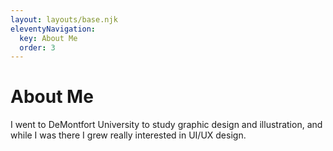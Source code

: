```yaml
---
layout: layouts/base.njk
eleventyNavigation:
  key: About Me
  order: 3
---
```

# About Me

I went to DeMontfort University to study graphic design and illustration, and while I was there I grew really interested in UI/UX design.

<!-- Check out my portfolio!
put link here